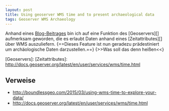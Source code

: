 ```yaml
---
layout: post
title: Using geoserver WMS time and to present archaeological data
tags: Geoserver WMS Archaeology
---
```


Anhand eines [Blog-Beitrages][] bin ich auf eine Funktion des [Geoservers][] aufmerksam geworden, die es erlaubt Daten anhand eines [Zeitattributes][] über WMS auszuliefern. {==Dieses Feature ist nun geradezu prädestiniert um archäologische Daten darzustellen.==} {>>Was soll das denn heißen<<}

  [Blog-Beitrages]: http://boundlessgeo.com/2015/03/using-wms-time-to-explore-your-data/
  [Geoservers]: 
  [Zeitattributes]: http://docs.geoserver.org/latest/en/user/services/wms/time.html



## Verweise

- <http://boundlessgeo.com/2015/03/using-wms-time-to-explore-your-data/>
- <http://docs.geoserver.org/latest/en/user/services/wms/time.html>


